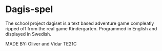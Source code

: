 # Dagis-spel

The school project dagiset is a text based adventure game compleatly ripped off from the real game Kindergarten. Programmed in English and displayed in Swedish.

MADE BY: Oliver and Vidar TE21C
